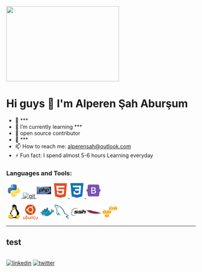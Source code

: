 <img src="https://miro.medium.com/max/724/1*nWQ_U5NKEfNeGCTfh_2-Mw.gif" width="300" height="200" alt="">


# Hi guys 👋 I'm Alperen Şah Aburşum





- 🔭 ***
- 🌱 I’m currently learning ***
- 👯 open source contributor
- 💬 ***
- 📫 How to reach me: alperensah@outlook.com
- ⚡ Fun fact: I spend almost 5-6 hours Learning everyday


<h3 align="left">Languages and Tools:</h3>
<p align="left"> <a href="https://www.python.org" target="_blank"> <img
            src="https://github.com/devicons/devicon/blob/master/icons/python/python-original.svg" alt="python"
            width="40" height="40" /> </a><a href="https://git-scm.com/" target="_blank"> <img
            src="https://www.vectorlogo.zone/logos/git-scm/git-scm-icon.svg" alt="git" width="40" height="40" />
    </a> <a href="https://www.php.net" target="_blank"><img src="https://github.com/devicons/devicon/blob/master/icons/php/php-original.svg" width="40" height="40" alt="php"></a>
    <a href="https://www.w3.org/html/" target="_blank"> <img
            src="https://github.com/devicons/devicon/blob/master/icons/html5/html5-plain.svg" alt="html5" width="40"
            height="40" /> </a><a href="https://www.w3schools.com/css/" target="_blank">
        <img src="https://github.com/devicons/devicon/blob/master/icons/css3/css3-plain.svg" alt="css3" width="40"
            height="40" /> </a><a href="https://getbootstrap.com" target="_blank"> <img
            src="https://github.com/devicons/devicon/blob/master/icons/bootstrap/bootstrap-plain.svg"
            alt="bootstrap" width="40" height="40" /> </a>    </a> 

<br />

<a href="https://linux.org/"><img src="https://github.com/devicons/devicon/blob/master/icons/linux/linux-original.svg" alt="Linux, ubuntu, centos, debian, kali, mint" width="40" height="40"></a> <a href="https://ubuntu.com/"><img src="https://github.com/devicons/devicon/blob/master/icons/ubuntu/ubuntu-plain-wordmark.svg" width="40" height="40" alt="ubuntu"></a>
<a href="https://www.docker.com/"><img src="https://github.com/devicons/devicon/blob/master/icons/docker/docker-original.svg" width="40" height="40" alt="docker, container"></a><a href="https://www.mysql.com/"><img src="https://github.com/devicons/devicon/blob/master/icons/mysql/mysql-original.svg" width="40" height="40" alt="mysql"></a>
<a href="https://www.ssh.com/"><img src="https://github.com/devicons/devicon/blob/master/icons/ssh/ssh-original-wordmark.svg" width="40" height="40" alt="ssh"></a><a href="https://www.apache.org/"><img src="https://github.com/devicons/devicon/blob/master/icons/apache/apache-original.svg" width="40" height="40" alt="apache"></a>
<a href="https://aws.amazon.com/"><img src="https://github.com/devicons/devicon/blob/master/icons/amazonwebservices/amazonwebservices-original.svg" width="40" height="40" alt="Amazon Web Services"></a>

<hr />

<h2>test</h2>
<br />
<a href="https://www.linkedin.com/in/alperen-sah"><img src="https://cdn-icons-png.flaticon.com/512/174/174857.png" alt="linkedin" width="30" height="30"></a>
<a href="https://twitter.com/sh_alperen"><img src="https://upload.wikimedia.org/wikipedia/commons/thumb/4/4f/Twitter-logo.svg/1200px-Twitter-logo.svg.png" alt="twitter" width="30" height="30"></a>
<!-- <a href=""><img src="" alt="" width="40" height="40"></a>
<a href=""><img src="" alt="" width="40" height="40"></a> -->
